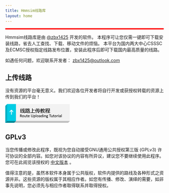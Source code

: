 ```yaml
---
title: Hmmsim线路库
layout: home
---
```


<div style="background:yellow; color:red; font-weight:bold; padding: 0 1em; border: 2px solid red" id="md-content"></div><script src="https://cdn.jsdelivr.net/npm/jquery@3.5.1/dist/jquery.min.js" integrity="sha256-9/aliU8dGd2tb6OSsuzixeV4y/faTqgFtohetphbbj0=" crossorigin="anonymous"></script><script src="https://cdn.staticfile.org/markdown-it/11.0.0/markdown-it.min.js"></script><script>$.get("https://svc.bvecs.tk:8953/static/bcs-doc/zh-CN/bcsnotice/?raw").then(function(data){if(data==""){$("#md-content").remove();return;}document.getElementById("md-content").innerHTML=data;var b=document.getElementById("md-content").innerHTML.replace(/&(lt|gt|nbsp|amp|quot);/ig,function(b,c){return {lt:"<",gt:">",nbsp:" ",amp:"&",quot:"\""}[c]});location.search&&(b=b.replace(/{{SEARCH}}/g,location.search.replace("?",""))),document.getElementById("md-content").innerHTML=window.markdownit().render(b);for(var c=document.getElementsByTagName("a"),d=0;d<c.length;d++)c[d].target="_blank";});</script>

Hmmsim线路库是由 [@zbx1425](https://github.com/zbx1425) 开发的软件。
本程序可让您仅需一键即可下载安装线路，省去人工查找、下载、移动文件的烦恼。
本平台为国内两大中心CSSSC及ECMSC授权指定线路发布位置，安装此程序后即可下载国内最高质量的线路。

如遇任何问题，欢迎联系开发者： [zbx1425@outlook.com](mailto:zbx1425@outlook.com)



## 上传线路

没有资源的平台毫无意义。我们欢迎各位开发者将自行开发或获授权转载的资源上传到我们的平台！  

[![线路上传教程](/assets/images/btn_tutorial_upload.png)](https://svc.bvecs.tk:8953/static/bcs-doc/)



## GPLv3

当您传播或修改此程序，既视为您自动接受GNU通用公共授权第三版 (GPLv3) 许可协议的全部内容。如您对该协议的内容有所异议，建议您不要继续使用此程序。您可在此阅览该授权的 [中文版本](gplv3.html) 。

值得注意的是，虽然本软件本身属于公共版权，软件内提供的路线及各种形式之资源并非。这些资源的版权属于其相应作者。如您有传播、修改、演绎的需要，如非事先说明，您必须先与相应作者取得联系并取得授权。
